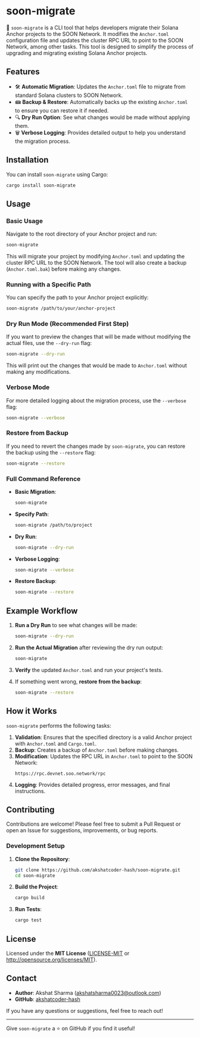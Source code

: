 # soon-migrate

🚀 `soon-migrate` is a CLI tool that helps developers migrate their Solana Anchor projects to the SOON Network. It modifies the `Anchor.toml` configuration file and updates the cluster RPC URL to point to the SOON Network, among other tasks. This tool is designed to simplify the process of upgrading and migrating existing Solana Anchor projects.

## Features

- 🛠 **Automatic Migration**: Updates the `Anchor.toml` file to migrate from standard Solana clusters to SOON Network.
- 📾 **Backup & Restore**: Automatically backs up the existing `Anchor.toml` to ensure you can restore it if needed.
- 🔍 **Dry Run Option**: See what changes would be made without applying them.
- 🗑 **Verbose Logging**: Provides detailed output to help you understand the migration process.

## Installation

You can install `soon-migrate` using Cargo:

```bash
cargo install soon-migrate
```

## Usage

### Basic Usage

Navigate to the root directory of your Anchor project and run:

```bash
soon-migrate
```

This will migrate your project by modifying `Anchor.toml` and updating the cluster RPC URL to the SOON Network. The tool will also create a backup (`Anchor.toml.bak`) before making any changes.

### Running with a Specific Path

You can specify the path to your Anchor project explicitly:

```bash
soon-migrate /path/to/your/anchor-project
```

### Dry Run Mode (Recommended First Step)

If you want to preview the changes that will be made without modifying the actual files, use the `--dry-run` flag:

```bash
soon-migrate --dry-run
```

This will print out the changes that would be made to `Anchor.toml` without making any modifications.

### Verbose Mode

For more detailed logging about the migration process, use the `--verbose` flag:

```bash
soon-migrate --verbose
```

### Restore from Backup

If you need to revert the changes made by `soon-migrate`, you can restore the backup using the `--restore` flag:

```bash
soon-migrate --restore
```

### Full Command Reference

- **Basic Migration**:
  ```bash
  soon-migrate
  ```
- **Specify Path**:
  ```bash
  soon-migrate /path/to/project
  ```
- **Dry Run**:
  ```bash
  soon-migrate --dry-run
  ```
- **Verbose Logging**:
  ```bash
  soon-migrate --verbose
  ```
- **Restore Backup**:
  ```bash
  soon-migrate --restore
  ```

## Example Workflow

1. **Run a Dry Run** to see what changes will be made:

   ```bash
   soon-migrate --dry-run
   ```

2. **Run the Actual Migration** after reviewing the dry run output:

   ```bash
   soon-migrate
   ```

3. **Verify** the updated `Anchor.toml` and run your project's tests.

4. If something went wrong, **restore from the backup**:

   ```bash
   soon-migrate --restore
   ```

## How it Works

`soon-migrate` performs the following tasks:

1. **Validation**: Ensures that the specified directory is a valid Anchor project with `Anchor.toml` and `Cargo.toml`.
2. **Backup**: Creates a backup of `Anchor.toml` before making changes.
3. **Modification**: Updates the RPC URL in `Anchor.toml` to point to the SOON Network:
   ```
   https://rpc.devnet.soo.network/rpc
   ```
4. **Logging**: Provides detailed progress, error messages, and final instructions.

## Contributing

Contributions are welcome! Please feel free to submit a Pull Request or open an Issue for suggestions, improvements, or bug reports.

### Development Setup

1. **Clone the Repository**:

   ```bash
   git clone https://github.com/akshatcoder-hash/soon-migrate.git
   cd soon-migrate
   ```

2. **Build the Project**:

   ```bash
   cargo build
   ```

3. **Run Tests**:

   ```bash
   cargo test
   ```

## License

Licensed under the **MIT License** ([LICENSE-MIT](LICENSE-MIT) or http://opensource.org/licenses/MIT).

## Contact

- **Author**: Akshat Sharma (akshatsharma0023@outlook.com)
- **GitHub**: [akshatcoder-hash](https://github.com/akshatcoder-hash)

If you have any questions or suggestions, feel free to reach out!

---

Give `soon-migrate` a ⭐ on GitHub if you find it useful!

